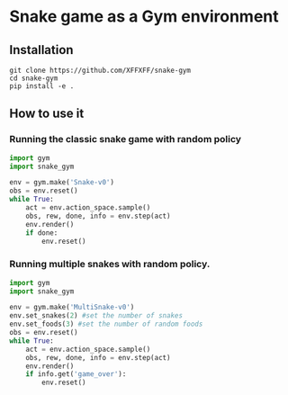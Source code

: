 # Snake game as a Gym environment
## Installation
```
git clone https://github.com/XFFXFF/snake-gym  
cd snake-gym  
pip install -e .
```

## How to use it
### Running the classic snake game with random policy
```python
import gym
import snake_gym

env = gym.make('Snake-v0')
obs = env.reset()
while True:
    act = env.action_space.sample()
    obs, rew, done, info = env.step(act)
    env.render()
    if done:
        env.reset()
```

### Running multiple snakes with random policy.
```python
import gym
import snake_gym

env = gym.make('MultiSnake-v0')
env.set_snakes(2) #set the number of snakes
env.set_foods(3) #set the number of random foods
obs = env.reset()
while True:
    act = env.action_space.sample() 
    obs, rew, done, info = env.step(act)
    env.render()
    if info.get('game_over'):
        env.reset()
```
